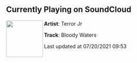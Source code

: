 ## Currently Playing on SoundCloud

[<img align="left" width="100" src="https://i1.sndcdn.com/artworks-CMEFHLpRaPD3Tse1-D6hhAQ-t500x500.jpg">](https://soundcloud.com/terrorjr/bloody-waters?in=terrorjr/sets/rancho_catastrophe)

**Artist**: Terror Jr 

**Track**: Bloody Waters

Last updated at 07/20/2021 09:53
